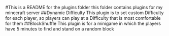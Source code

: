#This is a README for the plugins folder
this folder contains plugins for my minecraft server
##Dynamic Difficulty
This plugin is to set custom Difficulty for each player, so players can play at a Difficulty
that is most comfortable for them
##BlockShuffle
This plugin is for a minigame in which the players have 5 minutes to find and stand on a random block
